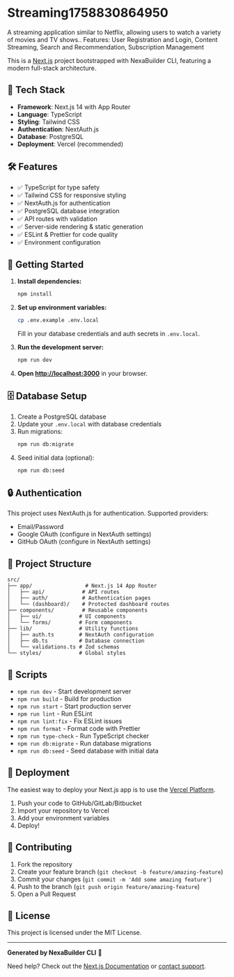 # Streaming1758830864950

A streaming application similar to Netflix, allowing users to watch a variety of movies and TV shows.. Features: User Registration and Login, Content Streaming, Search and Recommendation, Subscription Management

This is a [Next.js](https://nextjs.org/) project bootstrapped with NexaBuilder CLI, featuring a modern full-stack architecture.

## 🚀 Tech Stack

- **Framework**: Next.js 14 with App Router
- **Language**: TypeScript
- **Styling**: Tailwind CSS
- **Authentication**: NextAuth.js
- **Database**: PostgreSQL
- **Deployment**: Vercel (recommended)

## 🛠️ Features

- ✅ TypeScript for type safety
- ✅ Tailwind CSS for responsive styling
- ✅ NextAuth.js for authentication
- ✅ PostgreSQL database integration
- ✅ API routes with validation
- ✅ Server-side rendering & static generation
- ✅ ESLint & Prettier for code quality
- ✅ Environment configuration

## 🚦 Getting Started

1. **Install dependencies:**
   ```bash
   npm install
   ```

2. **Set up environment variables:**
   ```bash
   cp .env.example .env.local
   ```
   
   Fill in your database credentials and auth secrets in `.env.local`.

3. **Run the development server:**
   ```bash
   npm run dev
   ```

4. **Open [http://localhost:3000](http://localhost:3000)** in your browser.

## 🗄️ Database Setup

1. Create a PostgreSQL database
2. Update your `.env.local` with database credentials
3. Run migrations:
   ```bash
   npm run db:migrate
   ```
4. Seed initial data (optional):
   ```bash
   npm run db:seed
   ```

## 🔒 Authentication

This project uses NextAuth.js for authentication. Supported providers:
- Email/Password
- Google OAuth (configure in NextAuth settings)
- GitHub OAuth (configure in NextAuth settings)

## 📁 Project Structure

```
src/
├── app/                 # Next.js 14 App Router
│   ├── api/            # API routes
│   ├── auth/           # Authentication pages
│   └── (dashboard)/    # Protected dashboard routes
├── components/         # Reusable components
│   ├── ui/            # UI components
│   └── forms/         # Form components
├── lib/               # Utility functions
│   ├── auth.ts        # NextAuth configuration
│   ├── db.ts          # Database connection
│   └── validations.ts # Zod schemas
└── styles/            # Global styles
```

## 🧪 Scripts

- `npm run dev` - Start development server
- `npm run build` - Build for production
- `npm run start` - Start production server
- `npm run lint` - Run ESLint
- `npm run lint:fix` - Fix ESLint issues
- `npm run format` - Format code with Prettier
- `npm run type-check` - Run TypeScript checker
- `npm run db:migrate` - Run database migrations
- `npm run db:seed` - Seed database with initial data

## 🚀 Deployment

The easiest way to deploy your Next.js app is to use the [Vercel Platform](https://vercel.com/new?utm_medium=default-template&filter=next.js).

1. Push your code to GitHub/GitLab/Bitbucket
2. Import your repository to Vercel
3. Add your environment variables
4. Deploy!

## 🤝 Contributing

1. Fork the repository
2. Create your feature branch (`git checkout -b feature/amazing-feature`)
3. Commit your changes (`git commit -m 'Add some amazing feature'`)
4. Push to the branch (`git push origin feature/amazing-feature`)
5. Open a Pull Request

## 📝 License

This project is licensed under the MIT License.

---

**Generated by NexaBuilder CLI** 🎯

Need help? Check out the [Next.js Documentation](https://nextjs.org/docs) or [contact support](mailto:support@nexabuilder.com).
